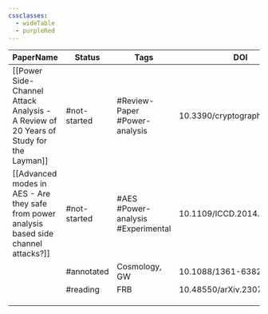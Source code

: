 ```yaml
---
cssclasses:
  - wideTable
  - purpleRed
---
```



| PaperName                                                                                 | Status       | Tags                               | DOI                         | Remarks |
| ----------------------------------------------------------------------------------------- | ------------ | ---------------------------------- | --------------------------- | ------- |
| [[Power Side-Channel Attack Analysis - A Review of 20 Years of Study for the Layman]]     | #not-started | #Review-Paper #Power-analysis      | 10.3390/cryptography4020015 |         |
| [[Advanced modes in AES - Are they safe from power analysis based side channel attacks?]] | #not-started | #AES #Power-analysis #Experimental | 10.1109/ICCD.2014.6974678   |         |
|                                                                                           | #annotated   | Cosmology, GW                      | 10.1088/1361-6382/aac608    |         |
|                                                                                           | #reading     | FRB                                | 10.48550/arXiv.2307.02303   |         |
|                                                                                           |              |                                    |                             |         |
|                                                                                           |              |                                    |                             |         |
|                                                                                           |              |                                    |                             |         |

  
  
